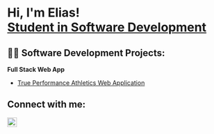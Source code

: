 <h1>Hi, I'm Elias! <br/><a href="https://github.com/EliasAmeur"></a><a href="https://www.linkedin.com/in/elias-ameur">Student in Software Development</a></h1>

<h2>👨‍💻 Software Development Projects:</h2>

<b>Full Stack Web App </b>
  - [True Performance Athletics Web Application](https://github.com/EliasAmeur/FullStack-Project.git)


<h2> Connect with me:</h2>

[<img align="left" alt="EliasAmeur | LinkedIn" width="22px" src="https://cdn.jsdelivr.net/npm/simple-icons@v3/icons/linkedin.svg" />][linkedin]

[linkedin]: https://linkedin.com/in/elias-ameur

<!--
**joshmadakor1/joshmadakor1** is a ✨ _special_ ✨ repository because its `README.md` (this file) appears on your GitHub profile.

Here are some ideas to get you started:

- 🔭 I’m currently working on ...
- 🌱 I’m currently learning ...
- 👯 I’m looking to collaborate on ...
- 🤔 I’m looking for help with ...
- 💬 Ask me about ...
- 📫 How to reach me: ...
- 😄 Pronouns: ...
- ⚡ Fun fact: ...
-->

